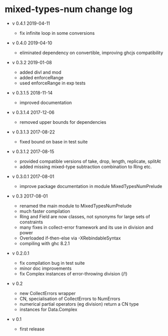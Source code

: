 # mixed-types-num change log

* v 0.4.1 2019-04-11
  * fix infinite loop in some conversions
* v 0.4.0 2019-04-10
  * eliminated dependency on convertible, improving ghcjs compatibility
* v 0.3.2 2019-01-08
  * added divI and mod
  * added enforceRange
  * used enforceRange in exp tests
* v 0.3.1.5 2018-11-14
  * improved documentation
* v 0.3.1.4 2017-12-06
  * removed upper bounds for dependencies
* v 0.3.1.3 2017-08-22
  * fixed bound on base in test suite
* v 0.3.1.2 2017-08-15
  * provided compatible versions of take, drop, length, replicate, splitAt
  * added missing mixed-type subtraction combination to Ring etc.

* v 0.3.0.1 2017-08-01
  * improve package documentation in module MixedTypesNumPrelude

* v 0.3 2017-08-01
  * renamed the main module to MixedTypesNumPrelude
  * much faster compilation
  * Ring and Field are now classes, not synonyms for large sets of constraints
  * many fixes in collect-error framework and its use in division and power
  * Overloaded if-then-else via -XRebindableSyntax
  * compiling with ghc 8.2.1

* v 0.2.0.1
  * fix compilation bug in test suite
  * minor doc improvements
  * fix Complex instances of error-throwing division (/!)

* v 0.2
  * new CollectErrors wrapper
  * CN, specialisation of CollectErrors to NumErrors
  * numerical partial operators (eg division) return a CN type
  * instances for Data.Complex

* v 0.1
  * first release
